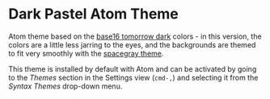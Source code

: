# Dark Pastel Atom Theme

Atom theme based on the [base16 tomorrow dark](https://github.com/chriskempson/base16) colors - in this version, the colors are a little less jarring to the eyes, and the backgrounds are themed to fit very smoothly with the [spacegray theme](https://github.com/kkga/spacegray).

This theme is installed by default with Atom and can be activated by going to
the _Themes_ section in the Settings view (`cmd-,`) and selecting it from the
_Syntax Themes_ drop-down menu.
